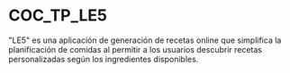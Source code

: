 # COC_TP_LE5
"LE5" es una aplicación de generación de recetas online que simplifica la planificación de comidas al permitir a los usuarios descubrir recetas personalizadas según los ingredientes disponibles.
